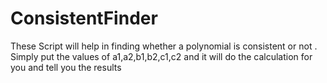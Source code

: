 # ConsistentFinder
These Script will help in finding whether a polynomial is consistent or not . Simply put the values of a1,a2,b1,b2,c1,c2 and it will do the calculation for you and tell you the results

